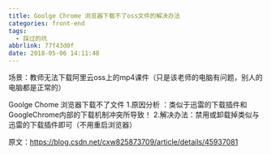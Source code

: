 ```yaml
---
title: Goolge Chrome 浏览器下载不了oss文件的解决办法
categories: front-end
tags:
  - 踩过的坑
abbrlink: 77f43d0f
date: 2018-05-06 14:11:48
---
```


场景：教师无法下载阿里云oss上的mp4课件（只是该老师的电脑有问题，别人的电脑都是正常的）

Goolge Chome 浏览器下载不了文件
1.原因分析 ：类似于迅雷的下载插件和GoogleChrome内部的下载机制冲突所导致！
2.解决办法：禁用或卸载掉类似与迅雷的下载插件即可（不用重启浏览器）

原文：https://blog.csdn.net/cxw825873709/article/details/45937081